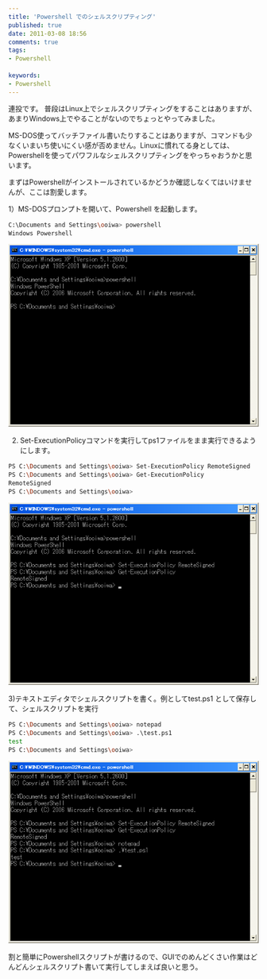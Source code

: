 ```yaml
---
title: 'Powershell でのシェルスクリプティング'
published: true
date: 2011-03-08 18:56
comments: true
tags:
- Powershell

keywords:
- Powershell
---
```

連投です。
普段はLinux上でシェルスクリプティングをすることはありますが、あまりWindows上でやることがないのでちょっとやってみました。

MS-DOS使ってバッチファイル書いたりすることはありますが、コマンドも少なくいまいち使いにくい感が否めません。Linuxに慣れてる身としては、Powershellを使ってパワフルなシェルスクリプティングをやっちゃおうかと思います。

まずはPowershellがインストールされているかどうか確認しなくてはいけませんが、ここは割愛します。

1）MS-DOSプロンプトを開いて、Powershell を起動します。

```sh
C:\Documents and Settings\ooiwa> powershell
Windows Powershell
```
<img src="/imgs/archives/2011/03/1.gif" alt="" title="1" class="alignnone size-full wp-image-590" />


2) Set-ExecutionPolicyコマンドを実行してps1ファイルをまま実行できるようにします。

```sh
PS C:\Documents and Settings\ooiwa> Set-ExecutionPolicy RemoteSigned
PS C:\Documents and Settings\ooiwa> Get-ExecutionPolicy
RemoteSigned
PS C:\Documents and Settings\ooiwa>
```
<img src="/imgs/archives/2011/03/2.gif" alt="" title="2" class="alignnone size-full wp-image-591" />

3)テキストエディタでシェルスクリプトを書く。例としてtest.ps1 として保存して、シェルスクリプトを実行

```sh
PS C:\Documents and Settings\ooiwa> notepad
PS C:\Documents and Settings\ooiwa> .\test.ps1
test
PS C:\Documents and Settings\ooiwa>
```
<img src="/imgs/archives/2011/03/3.gif" alt="" title="3" class="alignnone size-full wp-image-592" />

割と簡単にPowershellスクリプトが書けるので、GUIでのめんどくさい作業はどんどんシェルスクリプト書いて実行してしまえば良いと思う。